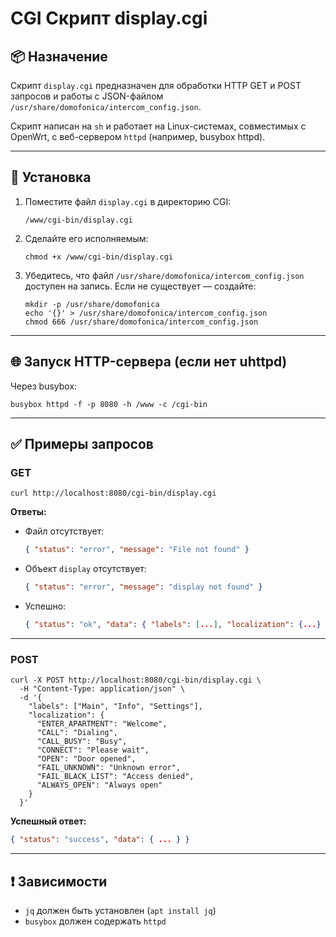 # CGI Скрипт display.cgi

## 📦 Назначение

Скрипт `display.cgi` предназначен для обработки HTTP GET и POST запросов и работы с JSON-файлом `/usr/share/domofonica/intercom_config.json`.

Скрипт написан на `sh` и работает на Linux-системах, совместимых с OpenWrt, с веб-сервером `httpd` (например, busybox httpd).

---

## 📁 Установка

1. Поместите файл `display.cgi` в директорию CGI:

   ```
   /www/cgi-bin/display.cgi
   ```

2. Сделайте его исполняемым:

   ```
   chmod +x /www/cgi-bin/display.cgi
   ```

3. Убедитесь, что файл `/usr/share/domofonica/intercom_config.json` доступен на запись. Если не существует — создайте:

   ```
   mkdir -p /usr/share/domofonica
   echo '{}' > /usr/share/domofonica/intercom_config.json
   chmod 666 /usr/share/domofonica/intercom_config.json
   ```

---

## 🌐 Запуск HTTP-сервера (если нет uhttpd)

Через busybox:

```
busybox httpd -f -p 8080 -h /www -c /cgi-bin
```

---

## ✅ Примеры запросов

### GET

```
curl http://localhost:8080/cgi-bin/display.cgi
```

**Ответы:**
- Файл отсутствует:
  ```json
  { "status": "error", "message": "File not found" }
  ```

- Объект `display` отсутствует:
  ```json
  { "status": "error", "message": "display not found" }
  ```

- Успешно:
  ```json
  { "status": "ok", "data": { "labels": [...], "localization": {...} } }
  ```

---

### POST

```
curl -X POST http://localhost:8080/cgi-bin/display.cgi \
  -H "Content-Type: application/json" \
  -d '{
    "labels": ["Main", "Info", "Settings"],
    "localization": {
      "ENTER_APARTMENT": "Welcome",
      "CALL": "Dialing",
      "CALL_BUSY": "Busy",
      "CONNECT": "Please wait",
      "OPEN": "Door opened",
      "FAIL_UNKNOWN": "Unknown error",
      "FAIL_BLACK_LIST": "Access denied",
      "ALWAYS_OPEN": "Always open"
    }
  }'
```

**Успешный ответ:**
```json
{ "status": "success", "data": { ... } }
```

---

## ❗ Зависимости

- `jq` должен быть установлен (`apt install jq`)
- `busybox` должен содержать `httpd`
